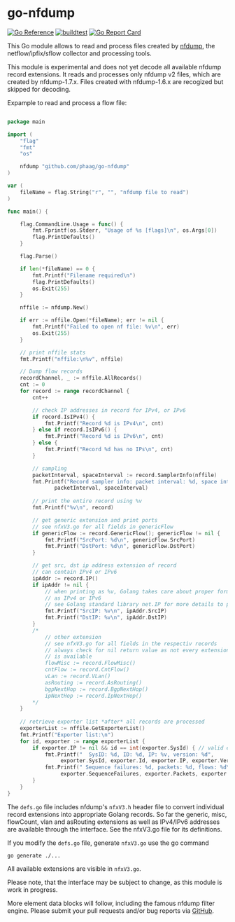 # go-nfdump

[![Go Reference](https://pkg.go.dev/badge/github.com/phaag/go-nfdump.svg)](https://pkg.go.dev/github.com/phaag/go-nfdump)
[![buildtest](https://github.com/phaag/go-nfdump/actions/workflows/go.yml/badge.svg)](https://github.com/phaag/go-nfdump/actions/workflows/go.yml)
[![Go Report Card](https://goreportcard.com/badge/github.com/phaag/go-nfdump)](https://goreportcard.com/report/github.com/phaag/go-nfdump)

This Go module allows to read and process files created by [nfdump](https://github.com/phaag/nfdump), the netflow/ipfix/sflow collector and processing tools.

This module is experimental and does not yet decode all available nfdump record extensions. It reads and processes only nfdump v2 files, which are created by nfdump-1.7.x. Files created with nfdump-1.6.x are recogized but skipped for decoding.

Expample to read and process a flow file:



```go

package main

import (
	"flag"
	"fmt"
	"os"

	nfdump "github.com/phaag/go-nfdump"
)

var (
	fileName = flag.String("r", "", "nfdump file to read")
)

func main() {

	flag.CommandLine.Usage = func() {
		fmt.Fprintf(os.Stderr, "Usage of %s [flags]\n", os.Args[0])
		flag.PrintDefaults()
	}

	flag.Parse()

	if len(*fileName) == 0 {
		fmt.Printf("Filename required\n")
		flag.PrintDefaults()
		os.Exit(255)
	}

	nffile := nfdump.New()

	if err := nffile.Open(*fileName); err != nil {
		fmt.Printf("Failed to open nf file: %v\n", err)
		os.Exit(255)
	}

	// print nffile stats
	fmt.Printf("nffile:\n%v", nffile)

	// Dump flow records
	recordChannel, _ := nffile.AllRecords()
	cnt := 0
	for record := range recordChannel {
		cnt++

		// check IP addresses in record for IPv4, or IPv6
		if record.IsIPv4() {
			fmt.Printf("Record %d is IPv4\n", cnt)
		} else if record.IsIPv6() {
			fmt.Printf("Record %d is IPv6\n", cnt)
		} else {
			fmt.Printf("Record %d has no IPs\n", cnt)
		}

		// sampling
 		packetInterval, spaceInterval := record.SamplerInfo(nffile)
		fmt.Printf("Record sampler info: packet interval: %d, space interval: %d\n",
               packetInterval, spaceInterval)
    
		// print the entire record using %v
		fmt.Printf("%v\n", record)

		// get generic extension and print ports
		// see nfxV3.go for all fields in genericFlow
		if genericFlow := record.GenericFlow(); genericFlow != nil {
			fmt.Printf("SrcPort: %d\n", genericFlow.SrcPort)
			fmt.Printf("DstPort: %d\n", genericFlow.DstPort)
		}

		// get src, dst ip address extension of record
		// can contain IPv4 or IPv6
		ipAddr := record.IP()
		if ipAddr != nil {
			// when printing as %v, Golang takes care about proper formating
			// as IPv4 or IPv6
			// see Golang standard library net.IP for more details to process IPs
			fmt.Printf("SrcIP: %v\n", ipAddr.SrcIP)
			fmt.Printf("DstIP: %v\n", ipAddr.DstIP)
		}
		/*
			// other extension
			// see nfxV3.go for all fields in the respectiv records
			// always check for nil return value as not every extension
			// is available
			flowMisc := record.FlowMisc()
			cntFlow := record.CntFlow()
			vLan := record.VLan()
			asRouting := record.AsRouting()
			bgpNextHop := record.BgpNextHop()
			ipNextHop := record.IpNextHop()
		*/
	}
  
	// retrieve exporter list *after* all records are processed
	exporterList := nffile.GetExporterList()
	fmt.Printf("Exporter list:\n")
	for id, exporter := range exporterList {
		if exporter.IP != nil && id == int(exporter.SysId) { // valid exporter
			fmt.Printf("  SysID: %d, ID: %d, IP: %v, version: %d", 
                 exporter.SysId, exporter.Id, exporter.IP, exporter.Version)
			fmt.Printf(" Sequence failures: %d, packets: %d, flows: %d\n",
                 exporter.SequenceFailures, exporter.Packets, exporter.Flows)
		}
	}
}
```

The `defs.go` file includes nfdump's `nfxV3.h` header file to convert individual record extensions into appropriate Golang records. So far the generic, misc, flowCount, vlan and asRouting extensions as well as IPv4/IPv6 addresses are available through the interface. See the nfxV3.go file for its definitions.

If you modify the `defs.go` file, generate `nfxV3.go` use the go command

`go generate ./...`

All available extensions are visible in `nfxV3.go`. 

Please note, that the interface may be subject to change, as this module is work in progress.

More element data blocks will follow, including the famous nfdump filter engine.
Please submit your pull requests and/or bug reports via [GitHub](https://github.com/phaag/go-nfdump/issues).
